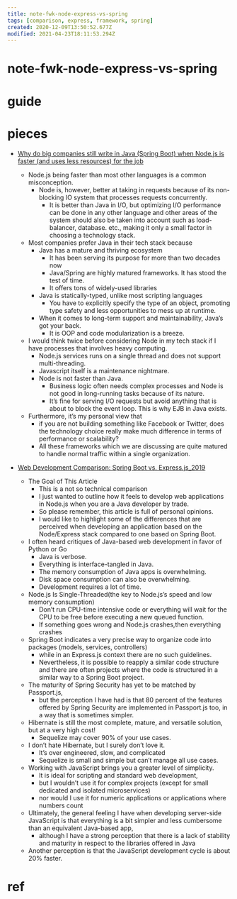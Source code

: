 ```yaml
---
title: note-fwk-node-express-vs-spring
tags: [comparison, express, framework, spring]
created: 2020-12-09T13:50:52.677Z
modified: 2021-04-23T18:11:53.294Z
---
```


# note-fwk-node-express-vs-spring

# guide

# pieces

- [Why do big companies still write in Java (Spring Boot) when Node.js is faster (and uses less resources) for the job](https://www.quora.com/Why-do-big-companies-still-write-in-Java-Spring-Boot-when-Node-js-is-faster-and-uses-less-resources-for-the-job-that-they-do)
  - Node.js being faster than most other languages is a common misconception. 
    - Node is, however, better at taking in requests because of its non-blocking IO system that processes requests concurrently. 
      - It is better than Java in I/O, but optimizing I/O performance can be done in any other language and other areas of the system should also be taken into account such as load-balancer, database. etc., making it only a small factor in choosing a technology stack.
  - Most companies prefer Java in their tech stack because
    - Java has a mature and thriving ecosystem
      - It has been serving its purpose for more than two decades now
      - Java/Spring are highly matured frameworks. It has stood the test of time. 
      - It offers tons of widely-used libraries
    - Java is statically-typed, unlike most scripting languages
      - You have to explicitly specify the type of an object, promoting type safety and less opportunities to mess up at runtime.
    - When it comes to long-term support and maintainability, Java’s got your back.
      - It is OOP and code modularization is a breeze. 
  - I would think twice before considering Node in my tech stack if I have processes that involves heavy computing.
    - Node.js services runs on a single thread and does not support multi-threading.
    - Javascript itself is a maintenance nightmare. 
    - Node is not faster than Java. 
      - Business logic often needs complex processes and Node is not good in long-running tasks because of its nature. 
      - It’s fine for serving I/O requests but avoid anything that is about to block the event loop. This is why EJB in Java exists.
  - Furthermore, it’s my personal view that 
    - if you are not building something like Facebook or Twitter, does the technology choice really make much difference in terms of performance or scalability? 
    - All these frameworks which we are discussing are quite matured to handle normal traffic within a single organization.

- [Web Development Comparison: Spring Boot vs. Express.js_2019](https://dzone.com/articles/web-development-comparison-springboot-vs-expressjs)
  - The Goal of This Article
    - This is a not so technical comparison
    - I just wanted to outline how it feels to develop web applications in Node.js when you are a Java developer by trade.
    - So please remember, this article is full of personal opinions.
    - I would like to highlight some of the differences that are perceived when developing an application based on the Node/Express stack compared to one based on Spring Boot.
  - I often heard critiques of Java-based web development in favor of Python or Go
    - Java is verbose.
    - Everything is interface-tangled in Java.
    - The memory consumption of Java apps is overwhelming.
    - Disk space consumption can also be overwhelming.
    - Development requires a lot of time.
  - Node.js Is Single-Threaded(the key to Node.js’s speed and low memory consumption)
    - Don’t run CPU-time intensive code or everything will wait for the CPU to be free before executing a new queued function.
    - If something goes wrong and Node.js crashes,then everything crashes
  - Spring Boot indicates a very precise way to organize code into packages (models, services, controllers) 
    - while in an Express.js context there are no such guidelines. 
    - Nevertheless, it is possible to reapply a similar code structure and there are often projects where the code is structured in a similar way to a Spring Boot project.
  - The maturity of Spring Security has yet to be matched by Passport.js, 
    - but the perception I have had is that 80 percent of the features offered by Spring Security are implemented in Passport.js too, in a way that is sometimes simpler.
  - Hibernate is still the most complete, mature, and versatile solution, but at a very high cost! 
    - Sequelize may cover 90% of your use cases.
  - I don’t hate Hibernate, but I surely don’t love it. 
    - It’s over engineered, slow, and complicated
    - Sequelize is small and simple but can’t manage all use cases.
  - Working with JavaScript brings you a greater level of simplicity. 
    - It is ideal for scripting and standard web development, 
    - but I wouldn’t use it for complex projects (except for small dedicated and isolated microservices) 
    - nor would I use it for numeric applications or applications where numbers count 
  - Ultimately, the general feeling I have when developing server-side JavaScript is that everything is a bit simpler and less cumbersome than an equivalent Java-based app, 
    - although I have a strong perception that there is a lack of stability and maturity in respect to the libraries offered in Java
  - Another perception is that the JavaScript development cycle is about 20% faster. 

# ref
